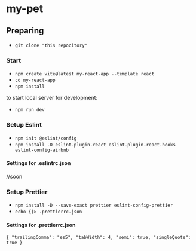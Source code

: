 # my-pet

## Preparing

- `git clone "this repocitory"`

### Start

- `npm create vite@latest my-react-app --template react`
- `cd my-react-app`
- `npm install`

to start local server for development:

- `npm run dev`

### Setup Eslint

- `npm init @eslint/config`
- `npm install -D eslint-plugin-react eslint-plugin-react-hooks eslint-config-airbnb`

#### Settings for .eslintrc.json

//soon

### Setup Prettier

- `npm install -D --save-exact prettier eslint-config-prettier`
- `echo {}> .prettierrc.json`

#### Settings for .prettierrc.json

`{
  "trailingComma": "es5",
  "tabWidth": 4,
  "semi": true,
  "singleQuote": true
}`
